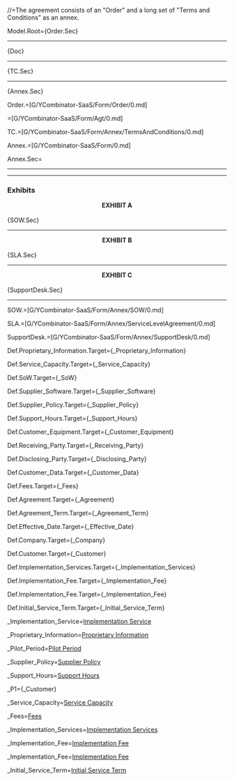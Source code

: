 //=The agreement consists of an "Order" and a long set of "Terms and Conditions" as an annex.

Model.Root={Order.Sec}<hr>{Doc}<hr>{TC.Sec}<hr>{Annex.Sec}

Order.=[G/YCombinator-SaaS/Form/Order/0.md]

=[G/YCombinator-SaaS/Form/Agt/0.md]

TC.=[G/YCombinator-SaaS/Form/Annex/TermsAndConditions/0.md]

Annex.=[G/YCombinator-SaaS/Form/0.md]

Annex.Sec=<hr><hr><h3>Exhibits</h3><center><b>EXHIBIT A</b></center><br>{SOW.Sec}<hr><center><b>EXHIBIT B</b></center><br>{SLA.Sec}<hr><center><b>EXHIBIT C</b></center><br>{SupportDesk.Sec}<hr>

SOW.=[G/YCombinator-SaaS/Form/Annex/SOW/0.md]

SLA.=[G/YCombinator-SaaS/Form/Annex/ServiceLevelAgreement/0.md]

SupportDesk.=[G/YCombinator-SaaS/Form/Annex/SupportDesk/0.md]

Def.Proprietary_Information.Target={_Proprietary_Information}

Def.Service_Capacity.Target={_Service_Capacity}

Def.SoW.Target={_SoW}

Def.Supplier_Software.Target={_Supplier_Software}

Def.Supplier_Policy.Target={_Supplier_Policy}

Def.Support_Hours.Target={_Support_Hours}

Def.Customer_Equipment.Target={_Customer_Equipment}

Def.Receiving_Party.Target={_Receiving_Party}

Def.Disclosing_Party.Target={_Disclosing_Party}

Def.Customer_Data.Target={_Customer_Data}

Def.Fees.Target={_Fees}

Def.Agreement.Target={_Agreement}

Def.Agreement_Term.Target={_Agreement_Term}

Def.Effective_Date.Target={_Effective_Date}

Def.Company.Target={_Company}

Def.Customer.Target={_Customer}

Def.Implementation_Services.Target={_Implementation_Services}

Def.Implementation_Fee.Target={_Implementation_Fee}

Def.Implementation_Fee.Target={_Implementation_Fee}

Def.Initial_Service_Term.Target={_Initial_Service_Term}

_Implementation_Service=<a href='#Def.Implementation_Service.Target' class='definedterm'>Implementation Service</a>

_Proprietary_Information=<a href='#Def.Proprietary_Information.Target' class='definedterm'>Proprietary Information</a>

_Pilot_Period=<a href='#Def.Pilot_Period.Target' class='definedterm'>Pilot Period</a>

_Supplier_Policy=<a href='#Def.Supplier_Policy.Target' class='definedterm'>Supplier Policy</a>

_Support_Hours=<a href='#Def.Support_Hours.Target' class='definedterm'>Support Hours</a>

_P1={_Customer}

_Service_Capacity=<a href="#Def.Service_Capacity.Target" class="definedterm">Service Capacity</a>

_Fees=<a href="#Def.Fees.Target" class="definedterm">Fees</a>

_Implementation_Services=<a href="#Def.Implementation_Services.Target" class="definedterm">Implementation Services</a>

_Implementation_Fee=<a href="#Def.Implementation_Fee.Target" class="definedterm">Implementation Fee</a>

_Implementation_Fee=<a href="#Def.Implementation_Fee.Target" class="definedterm">Implementation Fee</a>

_Initial_Service_Term=<a href="#Def.Initial_Service_Term.Target" class="definedterm">Initial Service Term</a>
